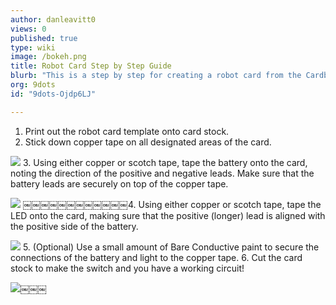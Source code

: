 ```yaml
---
author: danleavitt0
views: 0
published: true
type: wiki
image: /bokeh.png
title: Robot Card Step by Step Guide
blurb: "This is a step by step for creating a robot card from the Cardboard Robots: Robot Cards lesson"
org: 9dots
id: "9dots-Ojdp6LJ"

---
```


1. Print out the robot card template onto card stock.
2. Stick down copper tape on all designated areas of the card.

![](http://uploads.9dots.io/Ojdq83H_md.jpg) 
3. Using either copper or scotch tape, tape the battery onto the card, noting the direction of the positive and negative leads. Make sure that the battery leads are securely on top of the copper tape.

![](http://uploads.9dots.io/OjdqBj2_md.jpg) 
￼￼￼￼￼￼￼￼￼￼￼￼4. Using either copper or scotch tape, tape the LED onto the card, making sure that the positive (longer) lead is aligned with the positive side of the battery.

![](http://uploads.9dots.io/OjdqF9x_md.jpg) 
5. (Optional) Use a small amount of Bare Conductive paint to secure the connections of the battery and light to the copper tape.
6. Cut the card stock to make the switch and you have a working circuit!

![](http://uploads.9dots.io/OjdqHUH_md.jpg)￼￼￼
